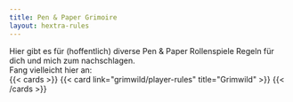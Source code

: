 ```yaml
---
title: Pen & Paper Grimoire
layout: hextra-rules
---
```


Hier gibt es für (hoffentlich) diverse Pen & Paper Rollenspiele Regeln für dich und mich zum nachschlagen.  
Fang vielleicht hier an:  
{{< cards >}}
  {{< card link="grimwild/player-rules" title="Grimwild" >}}
{{< /cards >}}